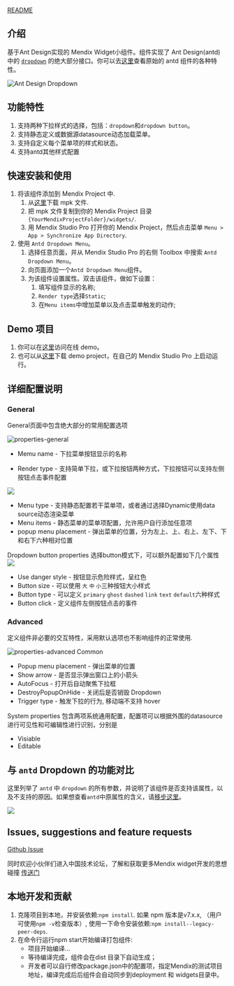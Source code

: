 [README](https://github.com/wiwengweng/mendix-antd-dropdown-menu/blob/main/README.md)
## 介绍

基于Ant Design实现的 Mendix Widget小组件。组件实现了 Ant Design(antd) 中的 [`dropdown`](https://ant.design/components/dropdown-cn) 的绝大部分接口。你可以去[这里](https://ant.design/components/dropdown-cn)查看原始的 antd 组件的各种特性。

![Ant Design Dropdown](./resources/dropdown%20menu.png)

## 功能特性

1. 支持两种下拉样式的选择，包括：`dropdown`和`dropdown button`。
2. 支持静态定义或数据源datasource动态加载菜单。
3. 支持自定义每个菜单项的样式和状态。
4. 支持antd其他样式配置

## 快速安装和使用

1. 将该组件添加到 Mendix Project 中.
    1. 从[这里](https://github.com/wiwengweng/mendix-antd-dropdown-menu/releases/download/antdropdownmenu-v1.0.0/mendix.AntDropdownMenu.mpk)下载 mpk 文件.
    3. 把 mpk 文件复制到你的 Mendix Project 目录 `{YourMendixProjectFolder}/widgets/`.
    4. 用 Mendix Studio Pro 打开你的 Mendix Project，然后点击菜单 `Menu > App > Synchronize App Directory`.
2. 使用 `Antd Dropdown Menu`。
    1. 选择任意页面，并从 Mendix Studio Pro 的右侧 Toolbox 中搜索 `Antd Dropdown Menu`。
    2. 向页面添加一个`Antd Dropdown Menu`组件。
    3. 为该组件设置属性。双击该组件，做如下设置：
        1. 填写组件显示的名称;
        2. `Render type`选择`Static`;
        3. 在`Menu items`中增加菜单以及点击菜单触发的动作;

## Demo 项目

1. 你可以在[这里](https://demo-antdwidgets-sandbox.mxapps.io/)访问在线 demo。  
2. 也可以从[这里](https://github.com/zjh1943/mendx-antd-widgets-show)下载 demo project，在自己的 Mendix Studio Pro 上启动运行。  

## 详细配置说明

### General

General页面中包含绝大部分的常用配置选项

![properties-general](./resources/configuration.png)

* Memu name - 下拉菜单按钮显示的名称

* Render type - 支持简单下拉，或下拉按钮两种方式，下拉按钮可以支持左侧按钮点击事件配置

![](./resources/dropdown-type.png)
* Menu type - 支持静态配置若干菜单项，或者通过选择Dynamic使用data source动态渲染菜单
* Menu items - 静态菜单的菜单项配置，允许用户自行添加任意项
* popup menu placement - 弹出菜单的位置，分为左上、上、右上、左下、下和右下六种相对位置





Dropdown button properties
选择button模式下，可以额外配置如下几个属性
![](./resources/dropdown-button.png)
* Use danger style - 按钮显示危险样式，呈红色
* Button size - 可以使用 `大` `中` `小`三种按钮大小样式
* Button type - 可以定义 `primary` `ghost` `dashed` `link` `text` `default`六种样式
* Button click - 定义组件左侧按钮点击的事件


### Advanced

定义组件非必要的交互特性，采用默认选项也不影响组件的正常使用.

![properties-advanced](./resources/advanced.png)
Common
* Popup menu placement - 弹出菜单的位置
* Show arrow - 是否显示弹出窗口上的小箭头
* AutoFocus - 打开后自动聚焦下拉框
* DestroyPopupOnHide - 关闭后是否销毁 Dropdown
* Trigger type - 触发下拉的行为, 移动端不支持 hover

System properties
包含两项系统通用配置，配置项可以根据外围的datasource进行可见性和可编辑性进行识别，分别是
* Visiable
* Editable

## 与 `antd` Dropdown 的功能对比

这里列举了 `antd` 中 `dropdown` 的所有参数，并说明了该组件是否支持该属性，以及不支持的原因。如果想查看`antd`中原属性的含义，请[移步这里](https://ant.design/components/dropdown-cn)。

![](./resources/feature_supported.png)
## Issues, suggestions and feature requests
[Github Issue](https://github.com/wiwengweng/mendix-antd-dropdown-menu/issues)

同时欢迎小伙伴们进入中国技术论坛，了解和获取更多Mendix widget开发的思想碰撞 [传送门](https://marketplace.siemens.com.cn/low-code-community)

## 本地开发和贡献

1. 克隆项目到本地，并安装依赖:`npm install`. 如果 npm 版本是v7.x.x, （用户可使用`npm -v`检查版本）, 使用一下命令安装依赖:`npm install--legacy-peer-deps`.
2. 在命令行运行npm start开始编译打包组件:
    * 项目开始编译...
    * 等待编译完成，组件会在dist 目录下自动生成；
    * 开发者可以自行修改package.json中的配置项，指定Mendix的测试项目地址，编译完成后后组件会自动同步到deployment 和 widgets目录中。
